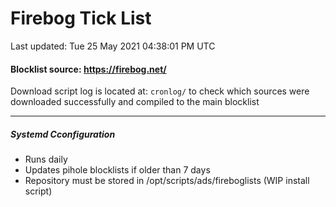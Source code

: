 # Firebog Tick List
Last updated: Tue 25 May 2021 04:38:01 PM UTC

#### Blocklist source: https://firebog.net/

Download script log is located at: `cronlog/` to check which sources were downloaded successfully and compiled to the main blocklist

------------

##### Systemd Cconfiguration
- Runs daily
- Updates pihole blocklists if older than 7 days
- Repository must be stored in /opt/scripts/ads/fireboglists (WIP install script)

